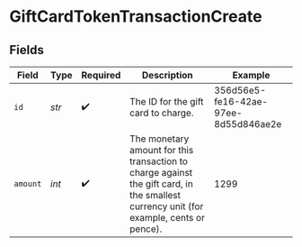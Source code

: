 # GiftCardTokenTransactionCreate


## Fields

| Field                                                                                                                                  | Type                                                                                                                                   | Required                                                                                                                               | Description                                                                                                                            | Example                                                                                                                                |
| -------------------------------------------------------------------------------------------------------------------------------------- | -------------------------------------------------------------------------------------------------------------------------------------- | -------------------------------------------------------------------------------------------------------------------------------------- | -------------------------------------------------------------------------------------------------------------------------------------- | -------------------------------------------------------------------------------------------------------------------------------------- |
| `id`                                                                                                                                   | *str*                                                                                                                                  | :heavy_check_mark:                                                                                                                     | The ID for the gift card to charge.                                                                                                    | 356d56e5-fe16-42ae-97ee-8d55d846ae2e                                                                                                   |
| `amount`                                                                                                                               | *int*                                                                                                                                  | :heavy_check_mark:                                                                                                                     | The monetary amount for this transaction to charge against the gift card, in the smallest currency unit (for example, cents or pence). | 1299                                                                                                                                   |